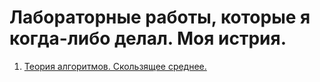 # Лабораторные работы, которые я когда-либо делал. Моя истрия.
1. [Теория алгоритмов. Скользящее среднее.](https://github.com/mrgick/labs/tree/main/laba_pgu_teor_alg)
